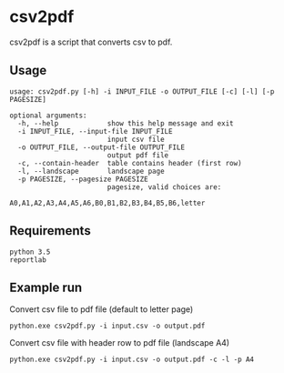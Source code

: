 # csv2pdf

csv2pdf is a script that converts csv to pdf. 

## Usage

```
usage: csv2pdf.py [-h] -i INPUT_FILE -o OUTPUT_FILE [-c] [-l] [-p PAGESIZE]

optional arguments:
  -h, --help            show this help message and exit
  -i INPUT_FILE, --input-file INPUT_FILE
                        input csv file
  -o OUTPUT_FILE, --output-file OUTPUT_FILE
                        output pdf file
  -c, --contain-header  table contains header (first row)
  -l, --landscape       landscape page
  -p PAGESIZE, --pagesize PAGESIZE
                        pagesize, valid choices are:
                        A0,A1,A2,A3,A4,A5,A6,B0,B1,B2,B3,B4,B5,B6,letter
  ```
  
## Requirements

    python 3.5
    reportlab

## Example run

Convert csv file to pdf file (default to letter page)

```
python.exe csv2pdf.py -i input.csv -o output.pdf
```

Convert csv file with header row to pdf file (landscape A4)

```
python.exe csv2pdf.py -i input.csv -o output.pdf -c -l -p A4
```
